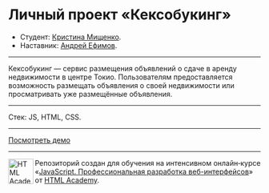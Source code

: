 # Личный проект «Кексобукинг»

* Студент: [Кристина Мищенко](https://up.htmlacademy.ru/javascript/25/user/959701).
* Наставник: [Андрей Ефимов](https://up.htmlacademy.ru/javascript/25/user/367335).

---

Кексобукинг — сервис размещения объявлений о сдаче в аренду недвижимости в центре Токио. Пользователям предоставляется возможность размещать объявления о своей недвижимости или просматривать уже размещённые объявления. 

---
Стек: JS, HTML, CSS.

---
[Посмотреть демо](https://doc-kristen.github.io/959701-keksobooking-25/)

---

<a href="https://htmlacademy.ru/intensive/javascript"><img align="left" width="50" height="50" alt="HTML Academy" src="https://up.htmlacademy.ru/static/img/intensive/javascript/logo-for-github-2.png"></a>

Репозиторий создан для обучения на интенсивном онлайн‑курсе «[JavaScript. Профессиональная разработка веб-интерфейсов](https://htmlacademy.ru/intensive/javascript)» от [HTML Academy](https://htmlacademy.ru).
